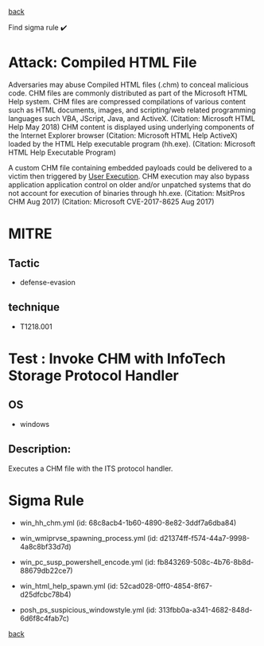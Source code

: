 
[back](../index.md)

Find sigma rule :heavy_check_mark: 

# Attack: Compiled HTML File 

Adversaries may abuse Compiled HTML files (.chm) to conceal malicious code. CHM files are commonly distributed as part of the Microsoft HTML Help system. CHM files are compressed compilations of various content such as HTML documents, images, and scripting/web related programming languages such VBA, JScript, Java, and ActiveX. (Citation: Microsoft HTML Help May 2018) CHM content is displayed using underlying components of the Internet Explorer browser (Citation: Microsoft HTML Help ActiveX) loaded by the HTML Help executable program (hh.exe). (Citation: Microsoft HTML Help Executable Program)

A custom CHM file containing embedded payloads could be delivered to a victim then triggered by [User Execution](https://attack.mitre.org/techniques/T1204). CHM execution may also bypass application application control on older and/or unpatched systems that do not account for execution of binaries through hh.exe. (Citation: MsitPros CHM Aug 2017) (Citation: Microsoft CVE-2017-8625 Aug 2017)

# MITRE
## Tactic
  - defense-evasion


## technique
  - T1218.001


# Test : Invoke CHM with InfoTech Storage Protocol Handler
## OS
  - windows


## Description:
Executes a CHM file with the ITS protocol handler.

# Sigma Rule
 - win_hh_chm.yml (id: 68c8acb4-1b60-4890-8e82-3ddf7a6dba84)

 - win_wmiprvse_spawning_process.yml (id: d21374ff-f574-44a7-9998-4a8c8bf33d7d)

 - win_pc_susp_powershell_encode.yml (id: fb843269-508c-4b76-8b8d-88679db22ce7)

 - win_html_help_spawn.yml (id: 52cad028-0ff0-4854-8f67-d25dfcbc78b4)

 - posh_ps_suspicious_windowstyle.yml (id: 313fbb0a-a341-4682-848d-6d6f8c4fab7c)



[back](../index.md)
